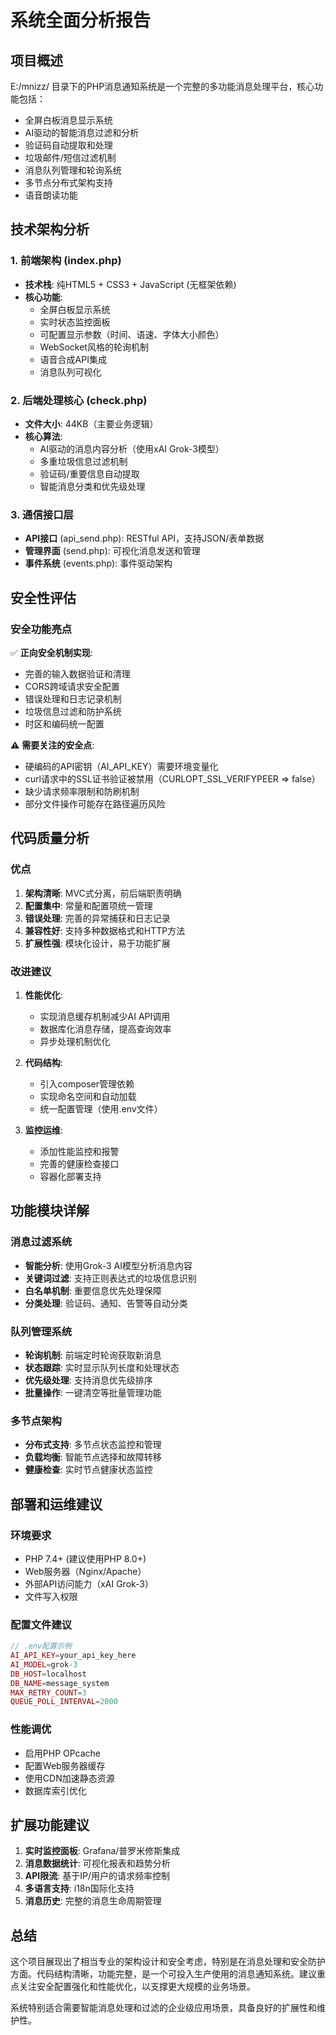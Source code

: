 # 系统全面分析报告

## 项目概述

E:/mnizz/ 目录下的PHP消息通知系统是一个完整的多功能消息处理平台，核心功能包括：
- 全屏白板消息显示系统
- AI驱动的智能消息过滤和分析
- 验证码自动提取和处理
- 垃圾邮件/短信过滤机制
- 消息队列管理和轮询系统
- 多节点分布式架构支持
- 语音朗读功能

## 技术架构分析

### 1. 前端架构 (index.php)
- **技术栈**: 纯HTML5 + CSS3 + JavaScript (无框架依赖)
- **核心功能**: 
  - 全屏白板显示系统
  - 实时状态监控面板
  - 可配置显示参数（时间、语速、字体大小颜色）
  - WebSocket风格的轮询机制
  - 语音合成API集成
  - 消息队列可视化

### 2. 后端处理核心 (check.php)
- **文件大小**: 44KB（主要业务逻辑）
- **核心算法**: 
  - AI驱动的消息内容分析（使用xAI Grok-3模型）
  - 多重垃圾信息过滤机制
  - 验证码/重要信息自动提取
  - 智能消息分类和优先级处理

### 3. 通信接口层
- **API接口** (api_send.php): RESTful API，支持JSON/表单数据
- **管理界面** (send.php): 可视化消息发送和管理
- **事件系统** (events.php): 事件驱动架构

## 安全性评估

### 安全功能亮点
✅ **正向安全机制实现**:
- 完善的输入数据验证和清理
- CORS跨域请求安全配置
- 错误处理和日志记录机制
- 垃圾信息过滤和防护系统
- 时区和编码统一配置

⚠️ **需要关注的安全点**:
- 硬编码的API密钥（AI_API_KEY）需要环境变量化
- curl请求中的SSL证书验证被禁用（CURLOPT_SSL_VERIFYPEER => false）
- 缺少请求频率限制和防刷机制
- 部分文件操作可能存在路径遍历风险

## 代码质量分析

### 优点
1. **架构清晰**: MVC式分离，前后端职责明确
2. **配置集中**: 常量和配置项统一管理
3. **错误处理**: 完善的异常捕获和日志记录
4. **兼容性好**: 支持多种数据格式和HTTP方法
5. **扩展性强**: 模块化设计，易于功能扩展

### 改进建议
1. **性能优化**: 
   - 实现消息缓存机制减少AI API调用
   - 数据库化消息存储，提高查询效率
   - 异步处理机制优化

2. **代码结构**:
   - 引入composer管理依赖
   - 实现命名空间和自动加载
   - 统一配置管理（使用.env文件）

3. **监控运维**:
   - 添加性能监控和报警
   - 完善的健康检查接口
   - 容器化部署支持

## 功能模块详解

### 消息过滤系统
- **智能分析**: 使用Grok-3 AI模型分析消息内容
- **关键词过滤**: 支持正则表达式的垃圾信息识别
- **白名单机制**: 重要信息优先处理保障
- **分类处理**: 验证码、通知、告警等自动分类

### 队列管理系统
- **轮询机制**: 前端定时轮询获取新消息
- **状态跟踪**: 实时显示队列长度和处理状态
- **优先级处理**: 支持消息优先级排序
- **批量操作**: 一键清空等批量管理功能

### 多节点架构
- **分布式支持**: 多节点状态监控和管理
- **负载均衡**: 智能节点选择和故障转移
- **健康检查**: 实时节点健康状态监控

## 部署和运维建议

### 环境要求
- PHP 7.4+ (建议使用PHP 8.0+)
- Web服务器（Nginx/Apache）
- 外部API访问能力（xAI Grok-3）
- 文件写入权限

### 配置文件建议
```php
// .env配置示例
AI_API_KEY=your_api_key_here
AI_MODEL=grok-3
DB_HOST=localhost
DB_NAME=message_system
MAX_RETRY_COUNT=3
QUEUE_POLL_INTERVAL=2000
```

### 性能调优
- 启用PHP OPcache
- 配置Web服务器缓存
- 使用CDN加速静态资源
- 数据库索引优化

## 扩展功能建议

1. **实时监控面板**: Grafana/普罗米修斯集成
2. **消息数据统计**: 可视化报表和趋势分析
3. **API限流**: 基于IP/用户的请求频率控制
4. **多语言支持**: i18n国际化支持
5. **消息历史**: 完整的消息生命周期管理

## 总结

这个项目展现出了相当专业的架构设计和安全考虑，特别是在消息处理和安全防护方面。代码结构清晰，功能完整，是一个可投入生产使用的消息通知系统。建议重点关注安全配置强化和性能优化，以支撑更大规模的业务场景。

系统特别适合需要智能消息处理和过滤的企业级应用场景，具备良好的扩展性和维护性。